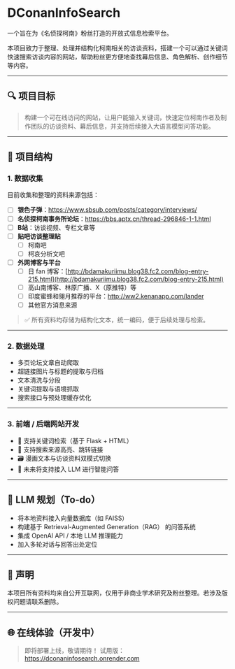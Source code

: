 # DConanInfoSearch

一个旨在为《名侦探柯南》粉丝打造的开放式信息检索平台。

本项目致力于整理、处理并结构化柯南相关的访谈资料，搭建一个可以通过关键词快速搜索访谈内容的网站，帮助粉丝更方便地查找幕后信息、角色解析、创作细节等内容。

---

## 🔍 项目目标

> 构建一个可在线访问的网站，让用户能输入关键词，快速定位柯南作者及制作团队的访谈资料、幕后信息，并支持后续接入大语言模型问答功能。

---

## 📁 项目结构

### 1. 数据收集

目前收集和整理的资料来源包括：

- [ ] **银色子弹**：https://www.sbsub.com/posts/category/interviews/
- [ ] **名侦探柯南事务所论坛**：https://bbs.aptx.cn/thread-296846-1-1.html
- [ ] **B站**：访谈视频、专栏文章等
- [ ] **贴吧访谈整理贴**  
  - [ ] 柯南吧  
  - [ ] 柯哀分析文吧
- [ ] **外网博客与平台**  
  - [ ] 日 fan 博客：[http://bdamakuriimu.blog38.fc2.com/blog-entry-215.html](http://bdamakuriimu.blog38.fc2.com/blog-entry-215.html)  
  - [ ] 高山南博客、林原广播、X（原推特）等
  - [ ] 印度蜜蜂和翎月推荐的平台：http://ww2.kenanapp.com/lander 
  - [ ] 其他官方消息来源

> ✅ 所有资料均存储为结构化文本，统一编码，便于后续处理与检索。

---

### 2. 数据处理

- 多页论坛文章自动爬取
- 超链接图片与标题的提取与归档
- 文本清洗与分段
- 关键词提取与语境抓取
- 搜索接口与预处理缓存优化

---

### 3. 前端 / 后端网站开发

- 🔎 支持关键词检索（基于 Flask + HTML）
- 🧩 支持搜索来源高亮、跳转链接
- 🗃️ 漫画文本与访谈资料双模式切换
- 🧠 未来将支持接入 LLM 进行智能问答

---

## 🧠 LLM 规划（To-do）

- 将本地资料接入向量数据库（如 FAISS）
- 构建基于 Retrieval-Augmented Generation（RAG） 的问答系统
- 集成 OpenAI API / 本地 LLM 推理能力
- 加入多轮对话与回答出处定位

---

## 📌 声明

本项目所有资料均来自公开互联网，仅用于非商业学术研究及粉丝整理。若涉及版权问题请联系删除。

---

## 🌐 在线体验（开发中）

> 即将部署上线，敬请期待！
> 试用版：https://dconaninfosearch.onrender.com
